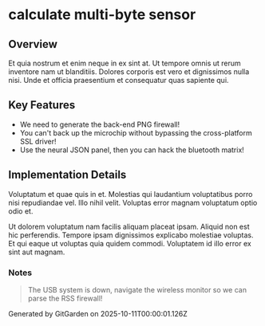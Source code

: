 # calculate multi-byte sensor

## Overview
Et quia nostrum et enim neque in ex sint at. Ut tempore omnis ut rerum inventore nam ut blanditiis. Dolores corporis est vero et dignissimos nulla nisi. Unde et officia praesentium et consequatur quas sapiente qui.

## Key Features
- We need to generate the back-end PNG firewall!
- You can't back up the microchip without bypassing the cross-platform SSL driver!
- Use the neural JSON panel, then you can hack the bluetooth matrix!

## Implementation Details
Voluptatum et quae quis in et. Molestias qui laudantium voluptatibus porro nisi repudiandae vel. Illo nihil velit. Voluptas error magnam voluptatum optio odio et.
 Ut dolorem voluptatum nam facilis aliquam placeat ipsam. Aliquid non est hic perferendis. Tempore ipsam dignissimos explicabo molestiae voluptas. Et qui eaque ut voluptas quia quidem commodi. Voluptatem id illo error ex sint aut magnam.

### Notes
> The USB system is down, navigate the wireless monitor so we can parse the RSS firewall!

Generated by GitGarden on 2025-10-11T00:00:01.126Z